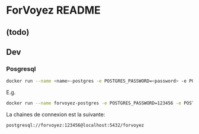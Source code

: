 # ForVoyez README

## (todo)

## Dev 
### Posgresql
```bash
docker run --name <name>-postgres -e POSTGRES_PASSWORD=<password> -e POSTGRES_USER=<username> -e PGDATA=/var/lib/postgresql/data/pgdata -v /db/<dbname>:/var/lib/postgresql/data -p 5432:5432 -d postgres
```
E.g.
```bash
docker run --name forvoyez-postgres -e POSTGRES_PASSWORD=123456 -e POSTGRES_USER=forvoyez -e PGDATA=/var/lib/postgresql/data/pgdata -v /db/forvoyez:/var/lib/postgresql/data -p 5432:5432 -d postgres
```

La chaines de connexion est la suivante:
```bash
postgresql://forvoyez:123456@localhost:5432/forvoyez
```